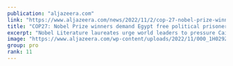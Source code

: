 ```yaml
---
publication: "aljazeera.com"
link: "https://www.aljazeera.com/news/2022/11/2/cop-27-nobel-prize-winners-demand-egypt-free-political-prisoners"
title: "COP27: Nobel Prize winners demand Egypt free political prisoners"
excerpt: "Nobel Literature laureates urge world leaders to pressure Cairo to free dissidents ahead of the COP27 summit."
image: "https://www.aljazeera.com/wp-content/uploads/2022/11/000_1H029Z.jpg?resize=1920%2C1440"
group: pro
rank: 11
---
```

